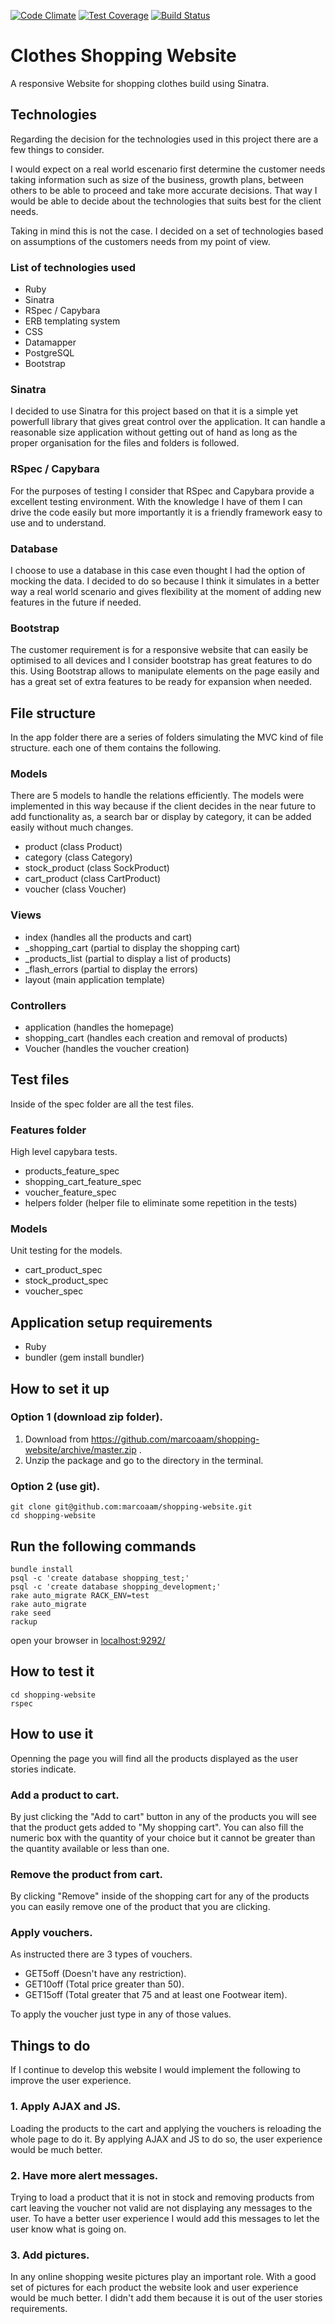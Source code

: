 [![Code Climate](https://codeclimate.com/github/marcoaam/shopping-website/badges/gpa.svg)](https://codeclimate.com/github/marcoaam/shopping-website) [![Test Coverage](https://codeclimate.com/github/marcoaam/shopping-website/badges/coverage.svg)](https://codeclimate.com/github/marcoaam/shopping-website) [![Build Status](https://travis-ci.org/marcoaam/shopping-website.svg?branch=development)](https://travis-ci.org/marcoaam/shopping-website)

Clothes Shopping Website
=======================

A responsive Website for shopping clothes build using Sinatra.

Technologies
------------

Regarding the decision for the technologies used in this project there are a few things to consider.

I would expect on a real world escenario first determine the customer needs taking information such as size of the business, growth plans, between others to be able to proceed and take more accurate decisions. That way I would be able to decide about the technologies that suits best for the client needs.

Taking in mind this is not the case. I decided on a set of technologies based on assumptions of the customers needs from my point of view.

### List of technologies used

- Ruby
- Sinatra
- RSpec / Capybara
- ERB templating system
- CSS
- Datamapper
- PostgreSQL
- Bootstrap


### Sinatra

I decided to use Sinatra for this project based on that it is a simple yet powerfull library that gives great control over the application. It can handle a reasonable size application without getting out of hand as long as the proper organisation for the files and folders is followed.

### RSpec / Capybara

For the purposes of testing I consider that RSpec and Capybara provide a excellent testing environment. With the knowledge I have of them I can drive the code easily but more importantly it is a friendly framework easy to use and to understand.

### Database

I choose to use a database in this case even thought I had the option of mocking the data. I decided to do so because I think it simulates in a better way a real world scenario and gives flexibility at the moment of adding new features in the future if needed.

### Bootstrap

The customer requirement is for a responsive website that can easily be optimised to all devices and I consider bootstrap has great features to do this. Using Bootstrap allows to manipulate elements on the page easily and has a great set of extra features to be ready for expansion when needed.


File structure
--------------

In the app folder there are a series of folders simulating the MVC kind of file structure. each one of them contains the following.

### Models

There are 5 models to handle the relations efficiently. The models were implemented in this way because if the client decides in the near future to add functionality as, a search bar or display by category, it can be added easily without much changes.

- product (class Product)
- category (class Category)
- stock_product (class SockProduct)
- cart_product (class CartProduct)
- voucher (class Voucher)

### Views

- index          (handles all the products and cart)
- _shopping_cart (partial to display the shopping cart)
- _products_list (partial to display a list of products)
- _flash_errors  (partial to display the errors)
- layout         (main application template)

### Controllers

- application   (handles the homepage)
- shopping_cart (handles each creation and removal of products)
- Voucher       (handles the voucher creation)


Test files
-----------

Inside of the spec folder are all the test files.

### Features folder

High level capybara tests.

- products_feature_spec
- shopping_cart_feature_spec
- voucher_feature_spec
- helpers folder (helper file to eliminate some repetition in the tests)

### Models

Unit testing for the models.

- cart_product_spec
- stock_product_spec
- voucher_spec


Application setup requirements
------------------------------

- Ruby
- bundler (gem install bundler)


How to set it up
---------------

### Option 1 (download zip folder).

1. Download from https://github.com/marcoaam/shopping-website/archive/master.zip .
2. Unzip the package and go to the directory in the terminal.

### Option 2 (use git).

    git clone git@github.com:marcoaam/shopping-website.git
    cd shopping-website


Run the following commands
------------------------------

    bundle install
    psql -c 'create database shopping_test;'
    psql -c 'create database shopping_development;'
    rake auto_migrate RACK_ENV=test
    rake auto_migrate
    rake seed
    rackup

open your browser in [localhost:9292/](http://localhost:9292/)


How to test it
--------------

    cd shopping-website
    rspec

How to use it
-------------

Openning the page you will find all the products displayed as the user stories indicate.

### Add a product to cart.

By just clicking the "Add to cart" button in any of the products you will see that the product gets added to "My shopping cart". You can also fill the numeric box with the quantity of your choice but it cannot be greater than the quantity available or less than one.

### Remove the product from cart.

By clicking "Remove" inside of the shopping cart for any of the products you can easily remove one of the product that you are clicking.

### Apply vouchers.

As instructed there are 3 types of vouchers.

- GET5off (Doesn't have any restriction).
- GET10off (Total price greater than 50).
- GET15off (Total greater that 75 and at least one Footwear item).

To apply the voucher just type in any of those values.


Things to do
------------

If I continue to develop this website I would implement the following to improve the user experience.

### 1. Apply AJAX and JS.

Loading the products to the cart and applying the vouchers is reloading the whole page to do it. By applying AJAX and JS to do so, the user experience would be much better.

### 2. Have more alert messages.

Trying to load a product that it is not in stock and removing products from cart leaving the voucher not valid are not displaying any messages to the user. To have a better user experience I would add this messages to let the user know what is going on.

### 3. Add pictures.

In any online shopping wesite pictures play an important role. With a good set of pictures for each product the website look and user experience would be much better. I didn't add them because it is out of the user stories requirements.
